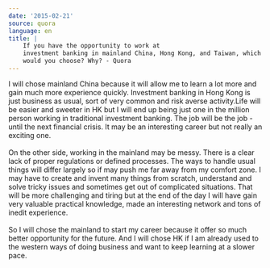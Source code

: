 ```yaml
---
date: '2015-02-21'
source: quora
language: en
title: |
    If you have the opportunity to work at
    investment banking in mainland China, Hong Kong, and Taiwan, which one
    would you choose? Why? - Quora
---
```


I will chose mainland China because it will allow me to learn a lot more
and gain much more experience quickly. Investment banking in Hong Kong
is just business as usual, sort of very common and risk averse
activity.Life will be easier and sweeter in HK but I will end up being
just one in the million person working in traditional investment
banking. The job will be the job - until the next financial crisis. It
may be an interesting career but not really an exciting one.\
\
On the other side, working in the mainland may be messy. There is a
clear lack of proper regulations or defined processes. The ways to
handle usual things will differ largely so if may push me far away from
my comfort zone. I may have to create and invent many things from
scratch, understand and solve tricky issues and sometimes get out of
complicated situations. That will be more challenging and tiring but at
the end of the day I will have gain very valuable practical knowledge,
made an interesting network and tons of inedit experience.\
\
So I will chose the mainland to start my career because it offer so much
better opportunity for the future. And I will chose HK if I am already
used to the western ways of doing business and want to keep learning at
a slower pace.
